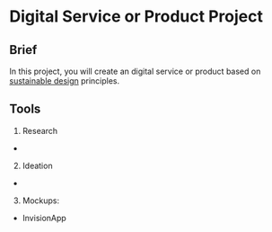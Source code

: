 # Digital Service or Product Project
## Brief
In this project, you will create an digital service or product based on [sustainable design](../topics/sustainable_design.md) principles.


## Tools

1. Research
  - 
2. Ideation
  - 
3. Mockups:
  - InvisionApp


